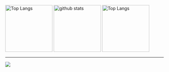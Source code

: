 <p>
  <img alt="Top Langs" height="150px" src="https://github-readme-stats.vercel.app/api/top-langs/?username=sikigasa&layout=compact&show_icons=true&theme=onedark" />
  <img alt="github stats" height="150px" src="https://github-readme-stats.vercel.app/api?username=sikigasa&theme=onedark&show_icons=ture" />
  <img alt="Top Langs" height="150px" src="http://github-profile-summary-cards.vercel.app/api/cards/most-commit-language?username=sikigasa&theme=onedark" />
</p>
<hr>

![](https://github-profile-trophy.vercel.app/?username=sikigasa&theme=onedark)
<!--   <img alt="github contribute" width= "100%" src="http://github-profile-summary-cards.vercel.app/api/cards/profile-details?username=sikigasa&theme=github" /> -->

<!--skill iconを入れる b: go, java?, ts, rust f:react? m: dart kotlin,java -> n -->
